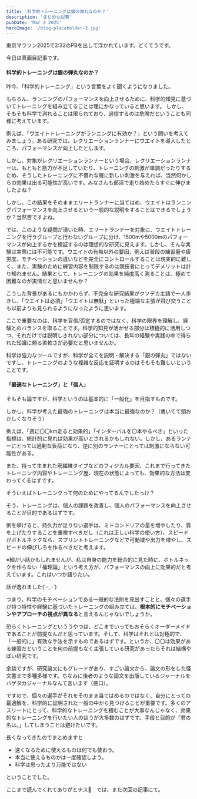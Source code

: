 ```yaml
---
title: '科学的トレーニングは銀の弾丸なのか？'
description: 'まじめな記事'
pubDate: 'Mar 4 2025'
heroImage: '/blog-placeholder-2.jpg'
---
```


東京マラソン2025で2:32のPBを出して浮かれています。どくてうです。

今日は真面目記事です。

#### 科学的トレーニングは銀の弾丸なのか？

昨今、「科学的トレーニング」という言葉をよく聞くようになりました。

もちろん、ランニングのパフォーマンスを向上させるために、科学的知見に基づいてトレーニングを組み立てることは理にかなっていると思います。
しかし、そもそも科学で測れることは限られており、過信するのは危険だということも同様に考えています。

例えば、「ウエイトトレーニングがランニングに有効か？」という問いを考えてみましょう。ある研究では、レクリエーションランナーにウエイトを導入したところ、パフォーマンスが向上したとします。

しかし、対象がレクリエーションランナーという場合、レクリエーションランナーは、もともと筋力が不足していたり、トレーニングの刺激が単調だったりするため、そうしたトレーニングに不慣れな層に新しい刺激を与えれば、当然何かしらの効果は出る可能性が高いです。みなさんも部活で走り始めたらすぐに伸びましたよね？

しかし、この結果をそのままエリートランナーに当てはめ、ウエイトはランニングパフォーマンスを向上させるという一般的な説明をすることはできるでしょうか？当然否ですよね。

では、このような疑問が湧いた時、エリートランナーを対象に、ウエイトトレーニングを行うグループと行わないグループに分け、1500mや5000mのパフォーマンスが向上するかを検証するのは理想的な研究に見えます。しかし、そんな実験は実際には不可能です。ウエイトの有無以外の要因、例えば普段の練習量や疲労度、モチベーションの違いなどを完全にコントロールすることは現実的に難しく、また、実験のために練習内容を制限するのは競技者にとってデメリットは計り知れません。結果として、トレーニングの効果を純度高く測ることは、極めて困難なのが実情だと思いませんか？

こうした背景があるにもかかわらず、不完全な研究結果がクソデカ主語で一人歩きし、「ウエイトは必須」「ウエイトは無駄」といった極端な主張が飛び交うことも以前よりも見られるようになったように思います。

ここで重要なのは、科学を盲信/否定するのではなく、科学の限界を理解し、経験とのバランスを取ることです。科学的知見が活かせる部分は積極的に活用しつつ、それだけでは説明しきれない部分については、長年の経験や実践の中で得られた知識に頼る柔軟さが必要だと思いませんか。

科学は強力なツールですが、科学が全てを説明・解決する「銀の弾丸」ではないですし、トレーニングのような複雑な反応を証明するのはそもそも難しいということです。

#### 「最適なトレーニング」と「個人」

そもそも論ですが、科学というのは基本的に「一般化」を目指すものです。

しかし、科学が考えた最強のトレーニングは本当に最強なのか？（書いてて頭おかしくなりそう）

例えば、「週に〇〇km走ると効果的」「インターバルを〇本やるべき」といった指標は、統計的に見れば効果が高いとされるかもしれない。しかし、あるランナーにとっては過剰な負荷になり、逆に別のランナーにとっては刺激にならない可能性がある。

また、持って生まれた筋繊維タイプなどのフィジカル要因、これまで行ってきたトレーニング内容やトレーニング歴、現在の状態によっても、効果的な方法は変わってくるはずです。

そういえばトレーニングって何のためにやってるんでしたっけ？

そう、トレーニングは、個人の課題を改善し、個人のパフォーマンスを向上させることが目的であるはずです。

例を挙げると、持久力が足りない選手は、ミトコンドリアの量を増やしたり、質を上げたりすることを重視すべきだし（これは正しい科学の使い方）、スピードがボトルネックなら、スプリントトレーニングなどで可動域や出力を増やし、スピードの伸びしろを作るべきだと考えます。

※細かい話かもしれませんが、私は自身の能力を総合的に見た時に、ボトルネックを作らない「桶理論」という考え方が、パフォーマンスの向上に効果的だと考えています。これはいつか語りたい。

話が逸れました(´･_･`)

つまり、科学のモチベーションである一般的な法則を見出すことと、個々の選手が持つ特性や経験に基づいたトレーニングの組み立ては、**根本的にモチベーションやアプローチの視点が異なる**と言えるんじゃないでしょうか。

恐らくトレーニングといううやつは、どこまでいってもおそらくオーダーメイドであることが前提なんだと思っています。そして、科学はそれとは対極的で、「一般的に」有効な手法を示すものであるはずです。というか、〇〇は効果がある練習だということを何の前提もなく主張している研究があったらそれは結構やばい研究です。

余談ですが、研究論文にもグレードがあり、すごい論文から、論文の形をした怪文書まで多種多様です。ちなみに後者のような論文を出版しているジャーナルをハゲタカジャーナルなんて言います（悪口）。

ですので、個々の選手がそれをそのまま当てはめるのではなく、自分にとっての最適解を、科学的に証明された一般の中から見つけることが重要です。多くのアスリートにとって、科学的なトレーニングを積むことが大事なんじゃなく、効果的なトレーニングを行いたい人のほうが大多数のはずです。手段と目的が「君の名は。」してしまうことは避けたいです。

長くなってきたのでまとめますと

- 速くなるために使えるものは何でも使おう。
- 本当に使えるものかは一度確認しよう。
- 科学は思ったより万能ではない

ということでした。

ここまで読んでくれてありがとナス🍆　では、また次回の記事にて。